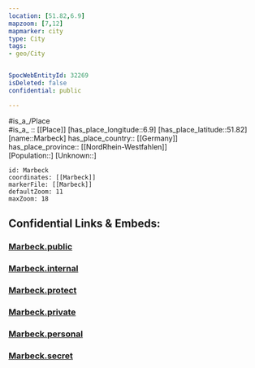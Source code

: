 ```yaml
---
location: [51.82,6.9] 
mapzoom: [7,12] 
mapmarker: city 
type: City
tags:
- geo/City


SpocWebEntityId: 32269
isDeleted: false
confidential: public

---
```

#is_a_/Place  
#is_a_ :: [[Place]] 
[has_place_longitude::6.9] 
[has_place_latitude::51.82] 
[name::Marbeck] 
has_place_country:: [[Germany]]  
has_place_province:: [[NordRhein-Westfahlen]]  
[Population::] 
[Unknown::] 


```leaflet
id: Marbeck
coordinates: [[Marbeck]] 
markerFile: [[Marbeck]] 
defaultZoom: 11 
maxZoom: 18
```


## Confidential Links & Embeds: 

### [Marbeck.public](/_public/\Earth\Continent\Europe\Europe~Central\Germany\Germany~West\Nordrhein-Westfalen\counties~NW\Borken\cities~Borken\Borken-cityMarbeck.public.md) 

### [Marbeck.internal](/_internal/\Earth\Continent\Europe\Europe~Central\Germany\Germany~West\Nordrhein-Westfalen\counties~NW\Borken\cities~Borken\Borken-cityMarbeck.internal.md) 

### [Marbeck.protect](/_protect/\Earth\Continent\Europe\Europe~Central\Germany\Germany~West\Nordrhein-Westfalen\counties~NW\Borken\cities~Borken\Borken-cityMarbeck.protect.md) 

### [Marbeck.private](/_private/\Earth\Continent\Europe\Europe~Central\Germany\Germany~West\Nordrhein-Westfalen\counties~NW\Borken\cities~Borken\Borken-cityMarbeck.private.md) 

### [Marbeck.personal](/_personal/\Earth\Continent\Europe\Europe~Central\Germany\Germany~West\Nordrhein-Westfalen\counties~NW\Borken\cities~Borken\Borken-cityMarbeck.personal.md) 

### [Marbeck.secret](/_secret/\Earth\Continent\Europe\Europe~Central\Germany\Germany~West\Nordrhein-Westfalen\counties~NW\Borken\cities~Borken\Borken-cityMarbeck.secret.md)

